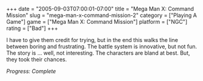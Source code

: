 +++
date = "2005-09-03T07:00:01-07:00"
title = "Mega Man X: Command Mission"
slug = "mega-man-x-command-mission-2"
category = ["Playing A Game"]
game = ["Mega Man X: Command Mission"]
platform = ["NGC"]
rating = ["Bad"]
+++

I have to give them credit for trying, but in the end this walks the line between boring and frustrating.  The battle system is innovative, but not fun.  The story is ... well, not interesting.  The characters are bland at best.  But, they took their chances.

<i>Progress: Complete</i>